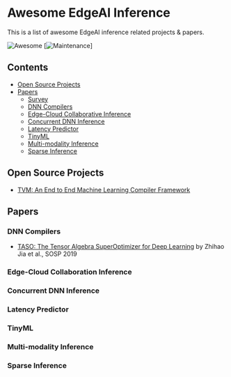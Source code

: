 # Awesome EdgeAI Inference
This is a list of awesome EdgeAI inference related projects & papers.

![Awesome](https://cdn.rawgit.com/sindresorhus/awesome/d7305f38d29fed78fa85652e3a63e154dd8e8829/media/badge.svg)
[![Maintenance](https://img.shields.io/badge/Maintained%3F-YES-green.svg)]

## Contents
- [Open Source Projects](#open-source-projects)
- [Papers](#papers)
  - [Survey](#survey)
  - [DNN Compilers](#compiler)
  - [Edge-Cloud Collaborative Inference](#Collaborative)
  - [Concurrent DNN Inference](#concurrent)
  - [Latency Predictor](#predictor)
  - [TinyML](#tinyml)
  - [Multi-modality Inference](#multi-modality)
  - [Sparse Inference](#sparse)
 
 
## Open Source Projects
- [TVM: An End to End Machine Learning Compiler Framework](https://tvm.apache.org/)

## Papers

### DNN Compilers
- [TASO: The Tensor Algebra SuperOptimizer for Deep Learning](https://dl.acm.org/doi/abs/10.1145/3341301.3359630) by Zhihao Jia et al., SOSP 2019

### Edge-Cloud Collaboration Inference

### Concurrent DNN Inference

### Latency Predictor

### TinyML

### Multi-modality Inference

### Sparse Inference
